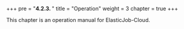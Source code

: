 +++
pre = "<b>4.2.3. </b>"
title = "Operation"
weight = 3
chapter = true
+++

This chapter is an operation manual for ElasticJob-Cloud.
